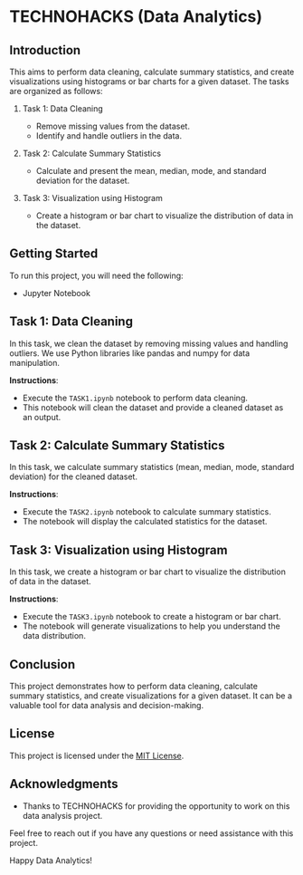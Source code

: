 # TECHNOHACKS (Data Analytics)

## Introduction

This aims to perform data cleaning, calculate summary statistics, and create visualizations using histograms or bar charts for a given dataset. The tasks are organized as follows:

1. Task 1: Data Cleaning
   - Remove missing values from the dataset.
   - Identify and handle outliers in the data.

2. Task 2: Calculate Summary Statistics
   - Calculate and present the mean, median, mode, and standard deviation for the dataset.

3. Task 3: Visualization using Histogram
   - Create a histogram or bar chart to visualize the distribution of data in the dataset.

## Getting Started

To run this project, you will need the following:

- Jupyter Notebook

## Task 1: Data Cleaning

In this task, we clean the dataset by removing missing values and handling outliers. We use Python libraries like pandas and numpy for data manipulation.

**Instructions**:
- Execute the `TASK1.ipynb` notebook to perform data cleaning.
- This notebook will clean the dataset and provide a cleaned dataset as an output.

## Task 2: Calculate Summary Statistics

In this task, we calculate summary statistics (mean, median, mode, standard deviation) for the cleaned dataset.

**Instructions**:
- Execute the `TASK2.ipynb` notebook to calculate summary statistics.
- The notebook will display the calculated statistics for the dataset.

## Task 3: Visualization using Histogram

In this task, we create a histogram or bar chart to visualize the distribution of data in the dataset.

**Instructions**:
- Execute the `TASK3.ipynb` notebook to create a histogram or bar chart.
- The notebook will generate visualizations to help you understand the data distribution.

## Conclusion

This project demonstrates how to perform data cleaning, calculate summary statistics, and create visualizations for a given dataset. It can be a valuable tool for data analysis and decision-making.

## License

This project is licensed under the [MIT License](LICENSE).

## Acknowledgments

- Thanks to TECHNOHACKS for providing the opportunity to work on this data analysis project.

Feel free to reach out if you have any questions or need assistance with this project.

Happy Data Analytics!
